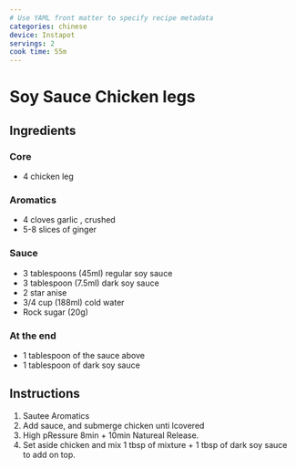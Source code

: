 ```yaml
---
# Use YAML front matter to specify recipe metadata
categories: chinese
device: Instapot
servings: 2
cook time: 55m
---
```


# Soy Sauce Chicken legs

## Ingredients

### Core

- 4 chicken leg

### Aromatics

- 4 cloves garlic , crushed
- 5-8 slices of ginger

### Sauce

- 3 tablespoons (45ml) regular soy sauce
- 3 tablespoon (7.5ml) dark soy sauce
- 2 star anise
- 3/4 cup (188ml) cold water
- Rock sugar (20g)

### At the end

- 1 tablespoon of the sauce above
- 1 tablespoon of dark soy sauce

## Instructions

1. Sautee Aromatics
2. Add sauce, and submerge chicken unti lcovered
3. High pRessure 8min + 10min Natureal Release.
4. Set aside chicken and mix 1 tbsp of mixture + 1 tbsp of dark soy sauce to add on top.
